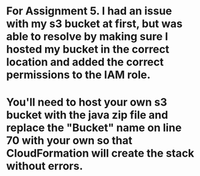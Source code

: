 # For Assignment 5. I had an issue with my s3 bucket at first, but was able to resolve by making sure I hosted my bucket in the correct location and added the correct permissions to the IAM role.
# You'll need to host your own s3 bucket with the java zip file and replace the "Bucket" name on line 70 with your own so that CloudFormation will create the stack without errors.

